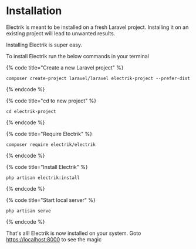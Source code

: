 # Installation

Electrik is meant to be installed on a fresh Laravel project. Installing it on an existing project will lead to unwanted results.

Installing Electrik is super easy.

To install Electrik run the below commands in your terminal

{% code title="Create a new Laravel project" %}
```shell
composer create-project laravel/laravel electrik-project --prefer-dist
```
{% endcode %}

{% code title="cd to new project" %}
```
cd electrik-project
```
{% endcode %}

{% code title="Require Electrik" %}
```
composer require electrik/electrik
```
{% endcode %}

{% code title="Install Electrik" %}
```
php artisan electrik:install
```
{% endcode %}

{% code title="Start local server" %}
```
php artisan serve
```
{% endcode %}

That's all! Electrik is now installed on your system. Goto [https://localhost:8000](https://localhost:8000/) to see the magic
